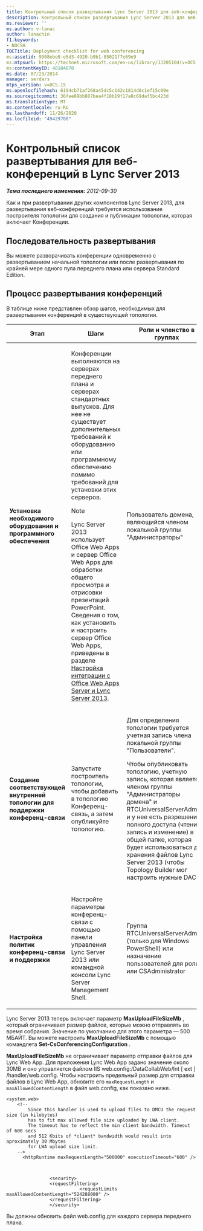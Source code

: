 ```yaml
---
title: Контрольный список развертывания Lync Server 2013 для веб-конференций
description: Контрольный список развертывания Lync Server 2013 для веб-конференций.
ms.reviewer: ''
ms.author: v-lanac
author: lanachin
f1.keywords:
- NOCSH
TOCTitle: Deployment checklist for web conferencing
ms:assetid: 9908ebe0-e5d3-4920-b9b1-85021f7e69e9
ms:mtpsurl: https://technet.microsoft.com/en-us/library/JJ205104(v=OCS.15)
ms:contentKeyID: 48184878
ms.date: 07/23/2014
manager: serdars
mtps_version: v=OCS.15
ms.openlocfilehash: 6194cb71af268a45dc5c142c1814d8c1ef15c09e
ms.sourcegitcommit: 36fee89bb887bea4f18b19f17a8c69daf5bc423d
ms.translationtype: MT
ms.contentlocale: ru-RU
ms.lasthandoff: 11/26/2020
ms.locfileid: "49429708"
---
```

# <a name="deployment-checklist-for-web-conferencing-in-lync-server-2013"></a>Контрольный список развертывания для веб-конференций в Lync Server 2013

<div data-xmlns="http://www.w3.org/1999/xhtml">

<div class="topic" data-xmlns="http://www.w3.org/1999/xhtml" data-msxsl="urn:schemas-microsoft-com:xslt" data-cs="https://msdn.microsoft.com/">

<div data-asp="https://msdn2.microsoft.com/asp">



</div>

<div id="mainSection">

<div id="mainBody">

<span> </span>

_**Тема последнего изменения:** 2012-09-30_

Как и при развертывании других компонентов Lync Server 2013, для развертывания веб-конференций требуется использование построителя топологии для создания и публикации топологии, которая включает Конференции.

<div>

## <a name="deployment-sequence"></a>Последовательность развертывания

Вы можете разворачивать конференции одновременно с развертыванием начальной топологии или после развертывания по крайней мере одного пула переднего плана или сервера Standard Edition.

</div>

<div>

## <a name="conferencing-deployment-process"></a>Процесс развертывания конференций

В таблице ниже представлен обзор шагов, необходимых для развертывания конференций в существующей топологии.


<table>
<colgroup>
<col style="width: 25%" />
<col style="width: 25%" />
<col style="width: 25%" />
<col style="width: 25%" />
</colgroup>
<thead>
<tr class="header">
<th>Этап</th>
<th>Шаги</th>
<th>Роли и членство в группах</th>
<th>Документация</th>
</tr>
</thead>
<tbody>
<tr class="odd">
<td><p><strong>Установка необходимого оборудования и программного обеспечения</strong></p></td>
<td><p>Конференции выполняются на серверах переднего плана и серверах стандартных выпусков. Для нее не существует дополнительных требований к оборудованию или программному обеспечению помимо требований для установки этих серверов.</p>
<div>

> [!NOTE]  
> Lync Server 2013 использует Office Web Apps и сервер Office Web Apps для обработки общего просмотра и отрисовки презентаций PowerPoint. Сведения о том, как установить и настроить сервер Office Web Apps, приведены в разделе <A href="lync-server-2013-enabling-office-web-apps-server-and-lync-server-2013.md">Настройка интеграции с Office Web Apps Server и Lync Server 2013</A>.


</div></td>
<td><p>Пользователь домена, являющийся членом локальной группы "Администраторы"</p></td>
<td><p><a href="lync-server-2013-supported-hardware.md">Поддерживаемое оборудование для Lync Server 2013</a> в документации по поддержке</p>
<p><a href="lync-server-2013-server-software-and-infrastructure-support.md">Поддержка серверного программного обеспечения и инфраструктуры в Lync Server 2013</a> в документации по поддержке</p>
<p><a href="lync-server-2013-determining-your-system-requirements.md">Определение требований к системе для Lync Server 2013</a> в документации по планированию.</p>
<p><a href="lync-server-2013-technical-requirements-for-archiving.md">Технические требования для архивации в Lync Server 2013</a> в документации по планированию.</p></td>
</tr>
<tr class="even">
<td><p><strong>Создание соответствующей внутренней топологии для поддержки конференц-связи</strong></p></td>
<td><p>Запустите построитель топологии, чтобы добавить в топологию Конференц-связь, а затем опубликуйте топологию.</p></td>
<td><p>Для определения топологии требуется учетная запись члена локальной группы "Пользователи".</p>
<p>Чтобы опубликовать топологию, учетную запись, которая является членом группы "Администраторы домена" и RTCUniversalServerAdmins, и у нее есть разрешения полного доступа (чтение/запись и изменение) в общей папке, которая будет использоваться для хранения файлов Lync Server 2013 (чтобы Topology Builder мог настроить нужные DACL),</p></td>
<td><p><a href="lync-server-2013-define-and-configure-a-topology-in-topology-builder.md">Определите и настройте топологию в построителе топологии для Lync Server 2013</a> в документации по развертыванию.</p></td>
</tr>
<tr class="odd">
<td><p><strong>Настройка политик конференц-связи и поддержки</strong></p></td>
<td><p>Настройте параметры конференц-связи с помощью панели управления Lync Server 2013 или командной консоли Lync Server Management Shell.</p></td>
<td><p>Группа RTCUniversalServerAdmins (только для Windows PowerShell) или назначение пользователей для роли [] или CSAdministrator</p></td>
<td><p><a href="lync-server-2013-conferencing-policies.md">Политики конференций в Lync Server 2013</a> в документации по эксплуатации.</p></td>
</tr>
</tbody>
</table>


Lync Server 2013 теперь включает параметр **MaxUploadFileSizeMb** , который ограничивает размер файлов, которые можно отправлять во время собрания. Значение по умолчанию для этого параметра — 500 МБАЙТ. Вы можете настроить **MaxUploadFileSizeMb** с помощью командлета **Set-CsConferencingConfiguration** .

**MaxUploadFileSizeMb** не ограничивает параметр отправки файлов для Lync Web App. Для приложения Lync Web App задано значение около 30MB и оно управляется файлом IIS web.config:/DataCollabWeb/Int \[ ext \] /handler/web.config. Чтобы настроить предельный размер для отправки файлов в Lync Web App, обновите его `maxRequestLength` и `maxAllowedContentLength` в файл web.config, как показано ниже.

    <system.web>
        <!-- 
            Since this handler is used to upload files to DMCU the request size (in kilobytes) 
            has to fit max allowed file size uploaded by LWA client.
            The timeout has to reflect the min client bandwidth. Timeout of 600 secs 
            and 512 Kbits of *client* bandwidth would result into aproximately 30 Mbytes 
            for LWA upload size limit.
        -->
          <httpRuntime maxRequestLength="500000" executionTimeout="600" />
    
    
    
                    <security>
                    <requestFiltering>
                               <requestLimits maxAllowedContentLength="524288000" />
                    </requestFiltering>
                    </security>

Вы должны обновить файл web.config для каждого сервера переднего плана.

</div>

</div>

<span> </span>

</div>

</div>

</div>

